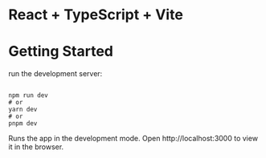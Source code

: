 # React + TypeScript + Vite

# Getting Started

 run the development server:
```

npm run dev
# or
yarn dev
# or
pnpm dev

```

Runs the app in the development mode.
Open http://localhost:3000 to view it in the browser.
